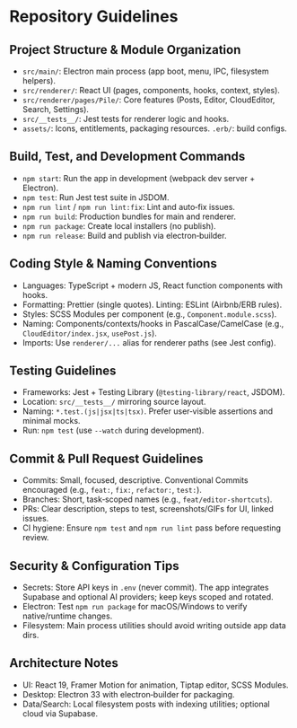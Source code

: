 # Repository Guidelines

## Project Structure & Module Organization
- `src/main/`: Electron main process (app boot, menu, IPC, filesystem helpers).
- `src/renderer/`: React UI (pages, components, hooks, context, styles).
- `src/renderer/pages/Pile/`: Core features (Posts, Editor, CloudEditor, Search, Settings).
- `src/__tests__/`: Jest tests for renderer logic and hooks.
- `assets/`: Icons, entitlements, packaging resources. `.erb/`: build configs.

## Build, Test, and Development Commands
- `npm start`: Run the app in development (webpack dev server + Electron).
- `npm test`: Run Jest test suite in JSDOM.
- `npm run lint` / `npm run lint:fix`: Lint and auto‑fix issues.
- `npm run build`: Production bundles for main and renderer.
- `npm run package`: Create local installers (no publish).
- `npm run release`: Build and publish via electron‑builder.

## Coding Style & Naming Conventions
- Languages: TypeScript + modern JS, React function components with hooks.
- Formatting: Prettier (single quotes). Linting: ESLint (Airbnb/ERB rules).
- Styles: SCSS Modules per component (e.g., `Component.module.scss`).
- Naming: Components/contexts/hooks in PascalCase/CamelCase (e.g., `CloudEditor/index.jsx`, `usePost.js`).
- Imports: Use `renderer/...` alias for renderer paths (see Jest config).

## Testing Guidelines
- Frameworks: Jest + Testing Library (`@testing-library/react`, JSDOM).
- Location: `src/__tests__/` mirroring source layout.
- Naming: `*.test.(js|jsx|ts|tsx)`. Prefer user‑visible assertions and minimal mocks.
- Run: `npm test` (use `--watch` during development).

## Commit & Pull Request Guidelines
- Commits: Small, focused, descriptive. Conventional Commits encouraged (e.g., `feat:`, `fix:`, `refactor:`, `test:`).
- Branches: Short, task‑scoped names (e.g., `feat/editor-shortcuts`).
- PRs: Clear description, steps to test, screenshots/GIFs for UI, linked issues.
- CI hygiene: Ensure `npm test` and `npm run lint` pass before requesting review.

## Security & Configuration Tips
- Secrets: Store API keys in `.env` (never commit). The app integrates Supabase and optional AI providers; keep keys scoped and rotated.
- Electron: Test `npm run package` for macOS/Windows to verify native/runtime changes.
- Filesystem: Main process utilities should avoid writing outside app data dirs.

## Architecture Notes
- UI: React 19, Framer Motion for animation, Tiptap editor, SCSS Modules.
- Desktop: Electron 33 with electron‑builder for packaging.
- Data/Search: Local filesystem posts with indexing utilities; optional cloud via Supabase.
